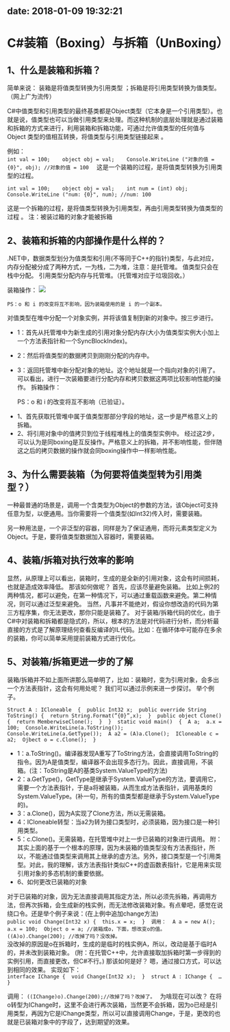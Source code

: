 
date: 2018-01-09 19:32:21
---
# C#装箱（Boxing）与拆箱（UnBoxing）
## 1、什么是装箱和拆箱？
简单来说：
      装箱是将值类型转换为引用类型 ；拆箱是将引用类型转换为值类型。（网上广为流传） 

C#中值类型和引用类型的最终基类都是Object类型（它本身是一个引用类型）。也就是说，值类型也可以当做引用类型来处理。而这种机制的底层处理就是通过装箱和拆箱的方式来进行，利用装箱和拆箱功能，可通过允许值类型的任何值与Object 类型的值相互转换，将值类型与引用类型链接起来 。

例如：  
`int val = 100;   
object obj = val;   
Console.WriteLine ("对象的值 = {0}", obj); //对象的值 = 100 
`
这是一个装箱的过程，是将值类型转换为引用类型的过程。 

`
int val = 100;   
object obj = val;   
int num = (int) obj;   
Console.WriteLine ("num: {0}", num); //num: 100 
` 

这是一个拆箱的过程，是将值类型转换为引用类型，再由引用类型转换为值类型的过程 。
注：被装过箱的对象才能被拆箱

## 2、装箱和拆箱的内部操作是什么样的？

.NET中，数据类型划分为值类型和引用(不等同于C++的指针)类型，与此对应，内存分配被分成了两种方式，一为栈，二为堆，注意：是托管堆。
 值类型只会在栈中分配。 引用类型分配内存与托管堆。（托管堆对应于垃圾回收。）
 
装箱操作： 
![](../../images/c#/Boxing_and_unboxing/box.png)


    PS：o 和 i 的改变将互不影响，因为装箱使用的是 i 的一个副本。

对值类型在堆中分配一个对象实例，并将该值复制到新的对象中。按三步进行。 
* 1：首先从托管堆中为新生成的引用对象分配内存(大小为值类型实例大小加上一个方法表指针和一个SyncBlockIndex)。 
* 2：然后将值类型的数据拷贝到刚刚分配的内存中。 
* 3：返回托管堆中新分配对象的地址。这个地址就是一个指向对象的引用了。
可以看出，进行一次装箱要进行分配内存和拷贝数据这两项比较影响性能的操作。
拆箱操作： 

    PS：o 和 i 的改变将互不影响（已验证）。

- 1、首先获取托管堆中属于值类型那部分字段的地址，这一步是严格意义上的拆箱。
- 2、将引用对象中的值拷贝到位于线程堆栈上的值类型实例中。
经过这2步，可以认为是同boxing是互反操作。严格意义上的拆箱，并不影响性能，但伴随这之后的拷贝数据的操作就会同boxing操作中一样影响性能。

## 3、为什么需要装箱（为何要将值类型转为引用类型？）
一种最普通的场景是，调用一个含类型为Object的参数的方法，该Object可支持任意为型，以便通用。当你需要将一个值类型(如Int32)传入时，需要装箱。 

另一种用法是，一个非泛型的容器，同样是为了保证通用，而将元素类型定义为Object。于是，要将值类型数据加入容器时，需要装箱。

## 4、装箱/拆箱对执行效率的影响 

显然，从原理上可以看出，装箱时，生成的是全新的引用对象，这会有时间损耗，也就是造成效率降低。 那该如何做呢？ 
首先，应该尽量避免装箱。 
比如上例2的两种情况，都可以避免，在第一种情况下，可以通过重载函数来避免。第二种情况，则可以通过泛型来避免。 
当然，凡事并不能绝对，假设你想改造的代码为第三方程序集，你无法更改，那你只能是装箱了。 
对于装箱/拆箱代码的优化，由于C#中对装箱和拆箱都是隐式的，所以，根本的方法是对代码进行分析，而分析最直接的方式是了解原理结何查看反编译的IL代码。比如：在循环体中可能存在多余的装箱，你可以简单采用提前装箱方式进行优化。
## 5、对装箱/拆箱更进一步的了解 

装箱/拆箱并不如上面所讲那么简单明了，比如：装箱时，变为引用对象，会多出一个方法表指针，这会有何用处呢？ 
我们可以通过示例来进一步探讨。 
举个例子。 

`
Struct A : ICloneable 
{ 
public Int32 x; 
public override String ToString() { 
return String.Format(”{0}”,x); 
} 
public object Clone() { 
return MemberwiseClone(); 
} 
} 
static void main() 
{ 
A a; 
a.x = 100; 
Console.WriteLine(a.ToString()); 
Console.WriteLine(a.GetType()); 
A a2 = (A)a.Clone(); 
ICloneable c = a2; 
Ojbect o = c.Clone(); 
} 
` 

- 1：a.ToString()。编译器发现A重写了ToString方法，会直接调用ToString的指令。因为A是值类型，编译器不会出现多态行为。因此，直接调用，不装箱。(注：ToString是A的基类System.ValueType的方法) 
- 2：a.GetType()，GetType是继承于System.ValueType的方法，要调用它，需要一个方法表指针，于是a将被装箱，从而生成方法表指针，调用基类的System.ValueType。(补一句，所有的值类型都是继承于System.ValueType的)。 
- 3：a.Clone()，因为A实现了Clone方法，所以无需装箱。 
- 4：ICloneable转型：当a2为转为接口类型时，必须装箱，因为接口是一种引用类型。 
- 5：c.Clone()。无需装箱，在托管堆中对上一步已装箱的对象进行调用。 
附：其实上面的基于一个根本的原理，因为未装箱的值类型没有方法表指针，所以，不能通过值类型来调用其上继承的虚方法。另外，接口类型是一个引用类型。对此，我的理解，该方法表指针类似C++的虚函数表指针，它是用来实现引用对象的多态机制的重要依据。
- 6、如何更改已装箱的对象 

对于已装箱的对象，因为无法直接调用其指定方法，所以必须先拆箱，再调用方法，但再次拆箱，会生成新的栈实例，而无法修改装箱对象。有点晕吧，感觉在说绕口令。还是举个例子来说：(在上例中追加change方法)  
`
public void Change(Int32 x) { 
this.x = x; 
} 
调用： 
A a = new A(); 
a.x = 100; 
Object o = a; //装箱成o，下面，想改变o的值。 
((A)o).Change(200); //改掉了吗？没改掉。 
`  
没改掉的原因是o在拆箱时，生成的是临时的栈实例A，所以，改动是基于临时A的，并未改到装箱对象。 
(附：在托管C++中，允许直接取加拆箱时第一步得到的实例引用，而直接更改，但C#不行。) 
那该如何是好？ 
嗯，通过接口方式，可以达到相同的效果。 
实现如下：  
`
interface IChange { 
void Change(Int32 x); 
} 
struct A : IChange { 
… 
}  
` 

调用： 
`((IChange)o).Change(200);//改掉了吗？改掉了。 `
为啥现在可以改？ 
在将o转型为IChange时，这里不会进行再次装箱，当然更不会拆箱，因为o已经是引用类型，再因为它是IChange类型，所以可以直接调用Change，于是，更改的也就是已装箱对象中的字段了，达到期望的效果。